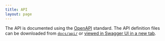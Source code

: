 ```yaml
---
title: API
layout: page
---
```


The API is documented using the [OpenAPI] standard. The API definition files can be downloaded 
from [`docs/api/`](https://github.com/DANS-KNAW/easy-pid-generator/tree/master/docs/api) or
<a href="../api.html" target="__blank">viewed in Swagger UI in a new tab</a>.

[OpenAPI]: https://github.com/OAI/OpenAPI-Specification/blob/master/versions/3.0.0.md
